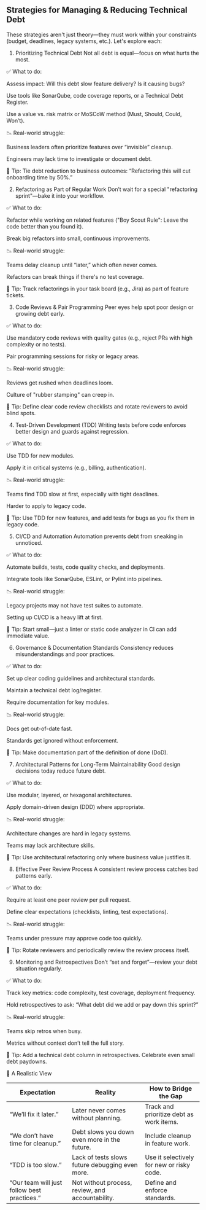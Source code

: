 ## Strategies for Managing & Reducing Technical Debt
These strategies aren't just theory—they must work within your constraints (budget, deadlines, legacy systems, etc.). Let's explore each:

1. Prioritizing Technical Debt
Not all debt is equal—focus on what hurts the most.

✅ What to do:

Assess impact: Will this debt slow feature delivery? Is it causing bugs?

Use tools like SonarQube, code coverage reports, or a Technical Debt Register.

Use a value vs. risk matrix or MoSCoW method (Must, Should, Could, Won’t).

📉 Real-world struggle:

Business leaders often prioritize features over “invisible” cleanup.

Engineers may lack time to investigate or document debt.

🧠 Tip: Tie debt reduction to business outcomes: “Refactoring this will cut onboarding time by 50%.”

2. Refactoring as Part of Regular Work
Don’t wait for a special "refactoring sprint"—bake it into your workflow.

✅ What to do:

Refactor while working on related features ("Boy Scout Rule": Leave the code better than you found it).

Break big refactors into small, continuous improvements.

📉 Real-world struggle:

Teams delay cleanup until “later,” which often never comes.

Refactors can break things if there's no test coverage.

🧠 Tip: Track refactorings in your task board (e.g., Jira) as part of feature tickets.

3. Code Reviews & Pair Programming
Peer eyes help spot poor design or growing debt early.

✅ What to do:

Use mandatory code reviews with quality gates (e.g., reject PRs with high complexity or no tests).

Pair programming sessions for risky or legacy areas.

📉 Real-world struggle:

Reviews get rushed when deadlines loom.

Culture of "rubber stamping" can creep in.

🧠 Tip: Define clear code review checklists and rotate reviewers to avoid blind spots.

4. Test-Driven Development (TDD)
Writing tests before code enforces better design and guards against regression.

✅ What to do:

Use TDD for new modules.

Apply it in critical systems (e.g., billing, authentication).

📉 Real-world struggle:

Teams find TDD slow at first, especially with tight deadlines.

Harder to apply to legacy code.

🧠 Tip: Use TDD for new features, and add tests for bugs as you fix them in legacy code.

5. CI/CD and Automation
Automation prevents debt from sneaking in unnoticed.

✅ What to do:

Automate builds, tests, code quality checks, and deployments.

Integrate tools like SonarQube, ESLint, or Pylint into pipelines.

📉 Real-world struggle:

Legacy projects may not have test suites to automate.

Setting up CI/CD is a heavy lift at first.

🧠 Tip: Start small—just a linter or static code analyzer in CI can add immediate value.

6. Governance & Documentation Standards
Consistency reduces misunderstandings and poor practices.

✅ What to do:

Set up clear coding guidelines and architectural standards.

Maintain a technical debt log/register.

Require documentation for key modules.

📉 Real-world struggle:

Docs get out-of-date fast.

Standards get ignored without enforcement.

🧠 Tip: Make documentation part of the definition of done (DoD).

7. Architectural Patterns for Long-Term Maintainability
Good design decisions today reduce future debt.

✅ What to do:

Use modular, layered, or hexagonal architectures.

Apply domain-driven design (DDD) where appropriate.

📉 Real-world struggle:

Architecture changes are hard in legacy systems.

Teams may lack architecture skills.

🧠 Tip: Use architectural refactoring only where business value justifies it.

8. Effective Peer Review Process
A consistent review process catches bad patterns early.

✅ What to do:

Require at least one peer review per pull request.

Define clear expectations (checklists, linting, test expectations).

📉 Real-world struggle:

Teams under pressure may approve code too quickly.

🧠 Tip: Rotate reviewers and periodically review the review process itself.

9. Monitoring and Retrospectives
Don’t “set and forget”—review your debt situation regularly.

✅ What to do:

Track key metrics: code complexity, test coverage, deployment frequency.

Hold retrospectives to ask: “What debt did we add or pay down this sprint?”

📉 Real-world struggle:

Teams skip retros when busy.

Metrics without context don’t tell the full story.

🧠 Tip: Add a technical debt column in retrospectives. Celebrate even small debt paydowns.

🎯 A Realistic View

| Expectation                                 | Reality                                          | How to Bridge the Gap                     |
| ------------------------------------------- | ------------------------------------------------ | ----------------------------------------- |
| “We’ll fix it later.”                       | Later never comes without planning.              | Track and prioritize debt as work items.  |
| “We don’t have time for cleanup.”           | Debt slows you down even more in the future.     | Include cleanup in feature work.          |
| “TDD is too slow.”                          | Lack of tests slows future debugging even more.  | Use it selectively for new or risky code. |
| “Our team will just follow best practices.” | Not without process, review, and accountability. | Define and enforce standards.             |
